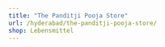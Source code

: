 ```yaml
---
title: "The Panditji Pooja Store"
url: /hyderabad/the-panditji-pooja-store/
shop: Lebensmittel
---
```

